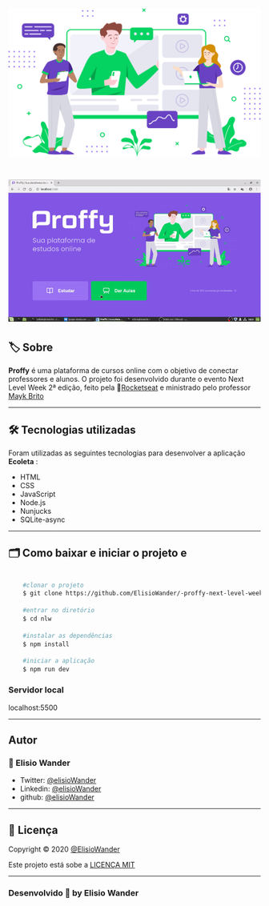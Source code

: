 <h1 align="center">
    <img src="public/images/landing.svg">
</h1>


<h1 align="center">
    <img src="public/images/gif/gifApp.gif">
</h1>

## 🏷️ Sobre 
**Proffy** é uma plataforma de cursos online com o objetivo de conectar professores e alunos. O projeto foi desenvolvido durante o evento Next Level Week 2ª edição, feito pela 🚀[Rocketseat](https://rocketseat.com.br/) e ministrado pelo professor [Mayk Brito](https://github.com/maykbrito) 

---

## 🛠️ Tecnologias utilizadas
Foram utilizadas as seguintes tecnologias para desenvolver a aplicação **Ecoleta** :

- HTML
- CSS
- JavaScript
- Node.js
- Nunjucks
- SQLite-async

---

## 🗂️ Como baixar e iniciar o projeto e 

```bash

    #clonar o projeto
    $ git clone https://github.com/ElisioWander/-proffy-next-level-week-02.git

    #entrar no diretório
    $ cd nlw

    #instalar as dependências
    $ npm install

    #iniciar a aplicação
    $ npm run dev
```
### Servidor local
localhost:5500

---

## Autor
### 👤 Elisio Wander

- Twitter: [@elisioWander](https://twitter.com/Elisio741)
- Linkedin: [@elisioWander](https://www.linkedin.com/in/elisio-wander-b88b69136/)
- github: [@elisioWander](https://github.com/ElisioWander)

---
## 📝 Licença
Copyright © 2020 [@ElisioWander](https://github.com/ElisioWander/-proffy-next-level-week-02/blob/master/LICENSE)

Este projeto está sobe a [LICENÇA MIT](https://opensource.org/licenses/MIT)

---

### Desenvolvido 💜 by Elisio Wander
